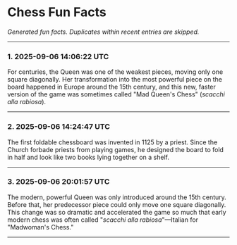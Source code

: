 # Chess Fun Facts

_Generated fun facts. Duplicates within recent entries are skipped._

---

### 1. 2025-09-06 14:06:22 UTC

For centuries, the Queen was one of the weakest pieces, moving only one square diagonally. Her transformation into the most powerful piece on the board happened in Europe around the 15th century, and this new, faster version of the game was sometimes called "Mad Queen's Chess" (*scacchi alla rabiosa*).

---

### 2. 2025-09-06 14:24:47 UTC

The first foldable chessboard was invented in 1125 by a priest. Since the Church forbade priests from playing games, he designed the board to fold in half and look like two books lying together on a shelf.

---
### 3. 2025-09-06 20:01:57 UTC

The modern, powerful Queen was only introduced around the 15th century. Before that, her predecessor piece could only move one square diagonally. This change was so dramatic and accelerated the game so much that early modern chess was often called "*scacchi alla rabiosa*"—Italian for "Madwoman's Chess."

---

